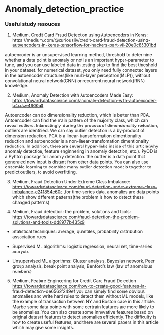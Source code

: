 # Anomaly_detection_practice

<h3>Useful study resouces</h3>

1. Medium, Credit Card Fraud Detection using Autoencoders in Keras: https://medium.com/@curiousily/credit-card-fraud-detection-using-autoencoders-in-keras-tensorflow-for-hackers-part-vii-20e0c85301bd

autoencoder is an unsupervised learning method, threshold to determine whether a data point is anomaly or not is an important hyper-parameter to tune, and you can use labeled data in testing step to find the best threshold in your dataset. for numerical dataset, you only need fully connected layers in the autoencoder structures(like multi-layer perceptron(MLP)), without convolutional neural network(CNN) or recurrent neural network(RNN) knowledge.

2. Medium, Anomaly Detection with Autoencoders Made Easy: https://towardsdatascience.com/anomaly-detection-with-autoencoder-b4cdce4866a6

Autoencoder can do dimensionality reduction, which is better than PCA. Antoencoder can find the main pattern of the majority class, which can reveal outliers. Interestingly, during the process of dimensionality reduction, outliers are identified. We can say outlier detection is a by-product of dimension reduction. PCA is a linear-transoformation dimentionality reduction and autoencoder is a non-linear-transfomation dimentionality reduction. In addition, there are several hyper-links inside of this article(why anomaly detection, feature enginnering in anomaly detection, etc.). PyOD is a Pyhton package for anomly detection. the outlier is a data point that generated new input is distant from other data points. You can also use ensemble learning to combine many outlier detection models together to predict outliers, to avoid overfitting.

3. Medium, Fraud Detection Under Extreme Class Imbalance: https://towardsdatascience.com/fraud-detection-under-extreme-class-imbalance-c241854e60c ,for time-series data, anomalies are data points which show different patterns(the problem is how to detect these changed patterns)

4. Medium, Fraud detection: the problem, solutions and tools: https://towardsdatascience.com/fraud-detection-the-problem-solutions-and-tools-dd8977b435c9

- Statistical techniques: average, quantiles, probability distribution, association rules

- Supervised ML algorithms: logistic regression, neural net, time-series analysis

- Unsupervised ML algorithms: Cluster analysis, Bayesian network, Peer group analysis, break point analysis, Benford’s law (law of anomalous numbers)

5. Medium, Feature Engineering for Credit Card Fraud Detection https://towardsdatascience.com/how-to-create-good-features-in-fraud-detection-de6562f249ef you can simply find some obvious anomalies and write hard rules to detect them without ML models, like the example of transaction between NY and Boston case in this article. Maybe some data points with some certrain features are more likely to be anomalies. You can also create some innovative features based on original dataset features to detect anomalies efficiently. The difficulty is how to create useful features, and there are several papers in this article which may give some insights.
